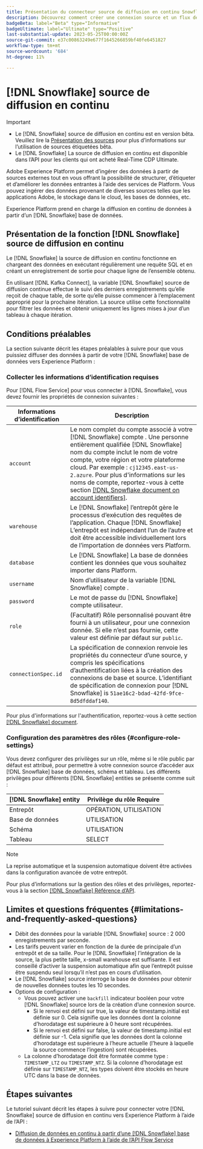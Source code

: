 ```yaml
---
title: Présentation du connecteur source de diffusion en continu Snowflake
description: Découvrez comment créer une connexion source et un flux de données pour ingérer des données en continu de votre instance de Snowflake vers Adobe Experience Platform
badgeBeta: label="Beta" type="Informative"
badgeUltimate: label="Ultimate" type="Positive"
last-substantial-update: 2023-05-25T00:00:00Z
source-git-commit: e37c00863249e677f1645266859bf40fe6451827
workflow-type: tm+mt
source-wordcount: '684'
ht-degree: 11%

---
```


# [!DNL Snowflake] source de diffusion en continu

>[!IMPORTANT]
>
>* Le [!DNL Snowflake] source de diffusion en continu est en version bêta. Veuillez lire la [Présentation des sources](../../home.md#terms-and-conditions) pour plus d’informations sur l’utilisation de sources étiquetées bêta.
>* Le [!DNL Snowflake] La source de diffusion en continu est disponible dans l’API pour les clients qui ont acheté Real-Time CDP Ultimate.


Adobe Experience Platform permet d’ingérer des données à partir de sources externes tout en vous offrant la possibilité de structurer, d’étiqueter et d’améliorer les données entrantes à l’aide des services de Platform. Vous pouvez ingérer des données provenant de diverses sources telles que les applications Adobe, le stockage dans le cloud, les bases de données, etc.

Experience Platform prend en charge la diffusion en continu de données à partir d’un [!DNL Snowflake] base de données.

## Présentation de la fonction [!DNL Snowflake] source de diffusion en continu

Le [!DNL Snowflake] la source de diffusion en continu fonctionne en chargeant des données en exécutant régulièrement une requête SQL et en créant un enregistrement de sortie pour chaque ligne de l’ensemble obtenu.

En utilisant [!DNL Kafka Connect], la variable [!DNL Snowflake] source de diffusion continue effectue le suivi des derniers enregistrements qu’elle reçoit de chaque table, de sorte qu’elle puisse commencer à l’emplacement approprié pour la prochaine itération. La source utilise cette fonctionnalité pour filtrer les données et obtenir uniquement les lignes mises à jour d’un tableau à chaque itération.

## Conditions préalables

La section suivante décrit les étapes préalables à suivre pour que vous puissiez diffuser des données à partir de votre [!DNL Snowflake] base de données vers Experience Platform :

### Collecter les informations d’identification requises

Pour [!DNL Flow Service] pour vous connecter à [!DNL Snowflake], vous devez fournir les propriétés de connexion suivantes :

| Informations d’identification | Description |
| --- | --- |
| `account` | Le nom complet du compte associé à votre [!DNL Snowflake] compte . Une personne entièrement qualifiée [!DNL Snowflake] nom du compte inclut le nom de votre compte, votre région et votre plateforme cloud. Par exemple : `cj12345.east-us-2.azure`. Pour plus d&#39;informations sur les noms de compte, reportez-vous à cette section [[!DNL Snowflake document on account identifiers]](<https://docs.snowflake.com/en/user-guide/admin-account-identifier.html>). |
| `warehouse` | Le [!DNL Snowflake] l’entrepôt gère le processus d’exécution des requêtes de l’application. Chaque [!DNL Snowflake] L’entrepôt est indépendant l’un de l’autre et doit être accessible individuellement lors de l’importation de données vers Platform. |
| `database` | Le [!DNL Snowflake] La base de données contient les données que vous souhaitez importer dans Platform. |
| `username` | Nom d’utilisateur de la variable [!DNL Snowflake] compte . |
| `password` | Le mot de passe du [!DNL Snowflake] compte utilisateur. |
| `role` | (Facultatif) Rôle personnalisé pouvant être fourni à un utilisateur, pour une connexion donnée. Si elle n’est pas fournie, cette valeur est définie par défaut sur `public`. |
| `connectionSpec.id` | La spécification de connexion renvoie les propriétés du connecteur d’une source, y compris les spécifications d’authentification liées à la création des connexions de base et source. L’identifiant de spécification de connexion pour [!DNL Snowflake] is `51ae16c2-bdad-42fd-9fce-8d5dfddaf140`. |

Pour plus d&#39;informations sur l&#39;authentification, reportez-vous à cette section [[!DNL Snowflake] document](<https://docs.snowflake.com/en/user-guide/key-pair-auth.html>).

### Configuration des paramètres des rôles {#configure-role-settings}

Vous devez configurer des privilèges sur un rôle, même si le rôle public par défaut est attribué, pour permettre à votre connexion source d’accéder aux [!DNL Snowflake] base de données, schéma et tableau. Les différents privilèges pour différents [!DNL Snowflake] entities se présente comme suit :

| [!DNL Snowflake] entity | Privilège du rôle Require |
| --- | --- |
| Entrepôt | OPÉRATION, UTILISATION |
| Base de données | UTILISATION |
| Schéma | UTILISATION |
| Tableau | SELECT |

>[!NOTE]
>
>La reprise automatique et la suspension automatique doivent être activées dans la configuration avancée de votre entrepôt.

Pour plus d’informations sur la gestion des rôles et des privilèges, reportez-vous à la section [[!DNL Snowflake] Référence d’API](<https://docs.snowflake.com/en/sql-reference/sql/grant-privilege>).

## Limites et questions fréquentes {#limitations-and-frequently-asked-questions}

* Débit des données pour la variable [!DNL Snowflake] source : 2 000 enregistrements par seconde.
* Les tarifs peuvent varier en fonction de la durée de principale d’un entrepôt et de sa taille. Pour le [!DNL Snowflake] l’intégration de la source, la plus petite taille, x-small warehouse est suffisante. Il est conseillé d’activer la suspension automatique afin que l’entrepôt puisse être suspendu seul lorsqu’il n’est pas en cours d’utilisation.
* Le [!DNL Snowflake] source interroge la base de données pour obtenir de nouvelles données toutes les 10 secondes.
* Options de configuration :
   * Vous pouvez activer une `backfill` indicateur booléen pour votre [!DNL Snowflake] source lors de la création d’une connexion source.
      * Si le renvoi est défini sur true, la valeur de timestamp.initial est définie sur 0. Cela signifie que les données dont la colonne d’horodatage est supérieure à 0 heure sont récupérées.
      * Si le renvoi est défini sur false, la valeur de timestamp.initial est définie sur -1. Cela signifie que les données dont la colonne d’horodatage est supérieure à l’heure actuelle (l’heure à laquelle la source commence l’ingestion) sont récupérées.
   * La colonne d’horodatage doit être formatée comme type : `TIMESTAMP_LTZ` ou `TIMESTAMP_NTZ`. Si la colonne d’horodatage est définie sur `TIMESTAMP_NTZ`, les types doivent être stockés en heure UTC dans la base de données.

## Étapes suivantes

Le tutoriel suivant décrit les étapes à suivre pour connecter votre [!DNL Snowflake] source de diffusion en continu vers Experience Platform à l’aide de l’API :

* [Diffusion de données en continu à partir d’une [!DNL Snowflake] base de données à Experience Platform à l’aide de l’API Flow Service](../../tutorials/api/create/databases/snowflake-streaming.md)

